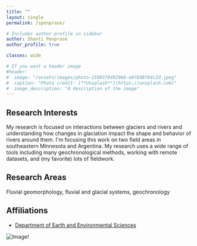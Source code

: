 ```yaml
---
title: ""
layout: single
permalink: /spenprase/

# Includes author profile in sidebar
author: Shanti Penprase
author_profile: true

classes: wide

# If you want a header image
#header:
#  image: "/assets/images/photo-1590379492966-e076d8f84c2d.jpeg"
#  caption: "Photo credit: [**Unsplash**](https://unsplash.com)"
#  image_description: "A description of the image"
---
```


## Research Interests

My research is focused on interactions between glaciers and rivers and understanding how changes in glaciation impact the shape and behavior of rivers around them. I'm focusing this work on two field areas in southeastern Minnesota and Argentina. My research uses a wide range of tools including many geochronological methods, working with remote datasets, and (my favorite) lots of fieldwork.

## Research Areas
Fluvial geomorphology, fluvial and glacial systems, geochronology

## Affiliations

* [Department of Earth and Environmental Sciences](https://www.esci.umn.edu/)


![Image!](/assets/images/personal-pages/Shanti_Upsala.jpg)
